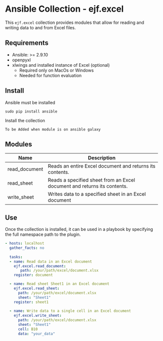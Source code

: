 # Ansible Collection - ejf.excel

This ```ejf.excel``` collection provides modules that allow for reading and writing data to and from Excel files.

## Requirements
 - Ansible: >= 2.9.10
 - openpyxl
 - xlwings and installed instance of Excel (optional)
    - Required only on MacOs or Windows
    - Needed for function evaluation

## Install
Ansible must be installed
```shell
sudo pip install ansible
```
Install the collection
```
To be Added when module is on ansible galaxy
```

## Modules

| Name          | Description                                                              |
|---------------|--------------------------------------------------------------------------|
| read_document | Reads an entire Excel document and returns its contents.<br/>            |
| read_sheet    | Reads a specified sheet from an Excel document and returns its contents. |
| write_sheet   | Writes data to a specified sheet in an Excel document                    |

## Use
Once the collection is installed, it can be used in a playbook by specifying the full namespace path to the plugin.
```yaml
- hosts: localhost
  gather_facts: no
  
  tasks:
  - name: Read data in an Excel document
    ejf.excel.read_document:
       path: /your/path/excel/document.xlsx
    register: document      

  - name: Read sheet Sheet1 in an Excel document
    ejf.excel.read_sheet:
      path: /your/path/excel/document.xlsx
      sheet: "Sheet1"
    register: sheet1
    
  - name: Write data to a single cell in an Excel document
    ejf.excel.write_sheet:
      path: /your/path/excel/document.xlsx
      sheet: "Sheet1"
      cell: B10
      data: "your_data"
```